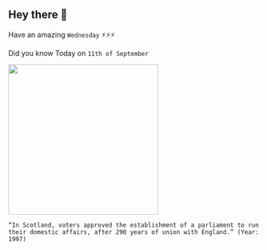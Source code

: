## Hey there 👋
Have an amazing `Wednesday` ⚡⚡⚡

Did you know Today on `11th of September`
 
 [<img src="https://cdn.britannica.com/q:60/05/200005-050-517EA189/Flags-England-Scotland-United-Kingdom-of-Great.jpg" width="300" />](https://en.wikipedia.org/wiki/Acts_of_Union_1707) 
 ```
“In Scotland, voters approved the establishment of a parliament to run their domestic affairs, after 290 years of union with England.” (Year: 1997)
```
